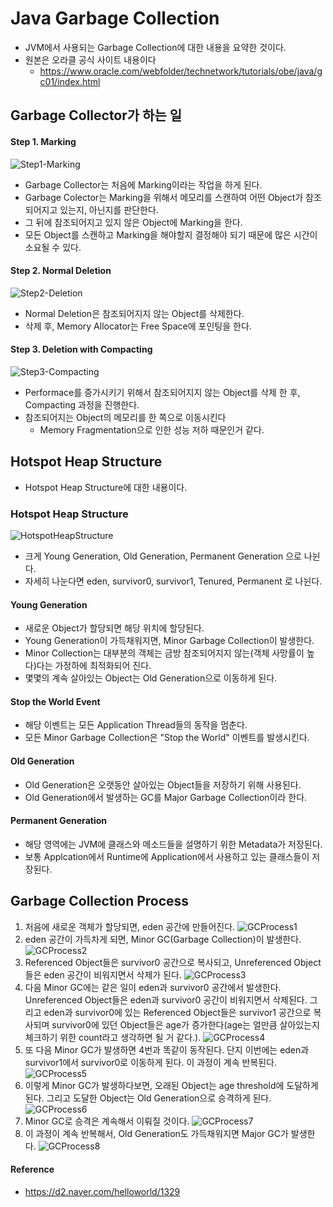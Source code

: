 # Java Garbage Collection
* JVM에서 사용되는 Garbage Collection에 대한 내용을 요약한 것이다.
* 원본은 오라클 공식 사이트 내용이다
    * https://www.oracle.com/webfolder/technetwork/tutorials/obe/java/gc01/index.html

## Garbage Collector가 하는 일
#### Step 1. Marking
![Step1-Marking](../img/GC-Step1-Marking.png)
* Garbage Collector는 처음에 Marking이라는 작업을 하게 된다.
* Garbage Colector는 Marking을 위해서 메모리를 스캔하여 어떤 Object가 참조되어지고 있는지, 아닌지를 판단한다.
* 그 뒤에 참조되어지고 있지 않은 Object에 Marking을 한다.
* 모든 Object를 스캔하고 Marking을 해야할지 결정해야 되기 때문에 많은 시간이 소요될 수 있다.

#### Step 2. Normal Deletion
![Step2-Deletion](../img/GC-Step2-Deletion.png)
* Normal Deletion은 참조되어지지 않는 Object를 삭제한다.
* 삭제 후, Memory Allocator는 Free Space에 포인팅을 한다.

#### Step 3. Deletion with Compacting
![Step3-Compacting](../img/GC-Step3-Compacting.png)
* Performace를 증가시키기 위해서 참조되어지지 않는 Object를 삭제 한 후, Compacting 과정을 진행한다.
* 참조되어지는 Object의 메모리를 한 쪽으로 이동시킨다
    * Memory Fragmentation으로 인한 성능 저하 때문인거 같다.


## Hotspot Heap Structure
* Hotspot Heap Structure에 대한 내용이다.

### Hotspot Heap Structure
![HotspotHeapStructure](../img/HotspotHeap.png)
* 크게 Young Generation, Old Generation, Permanent Generation 으로 나뉜다.
* 자세히 나눈다면 eden, survivor0, survivor1, Tenured, Permanent 로 나뉜다. 

#### Young Generation
* 새로운 Object가 할당되면 해당 위치에 할당된다.
* Young Generation이 가득채워지면, Minor Garbage Collection이 발생한다.
* Minor Collection는 대부분의 객체는 금방 참조되어지지 않는(객체 사망률이 높다)다는 가정하에 최적화되어 진다.
* 몇몇의 계속 살아있는 Object는 Old Generation으로 이동하게 된다.

#### Stop the World Event
* 해당 이벤트는 모든 Application Thread들의 동작을 멈춘다.
* 모든 Minor Garbage Collection은 "Stop the World" 이벤트를 발생시킨다.

#### Old Generation
* Old Generation은 오랫동안 살아있는 Object들을 저장하기 위해 사용된다.
* Old Generation에서 발생하는 GC를 Major Garbage Collection이라 한다.

#### Permanent Generation
* 해당 영역에는 JVM에 클래스와 메소드들을 설명하기 위한 Metadata가 저장된다.
* 보통 Applcation에서 Runtime에 Application에서 사용하고 있는 클래스들이 저장된다.


## Garbage Collection Process
1. 처음에 새로운 객체가 할당되면, eden 공간에 만들어진다.
![GCProcess1](../img/GCP1.png)
2. eden 공간이 가득차게 되면, Minor GC(Garbage Collection)이 발생한다.
![GCProcess2](../img/GCP2.png)
3. Referenced Object들은 survivor0 공간으로 복사되고, Unreferenced Object들은 
eden 공간이 비워지면서 삭제가 된다.
![GCProcess3](../img/GCP3.png)
4. 다음 Minor GC에는 같은 일이 eden과 survivor0 공간에서 발생한다. Unreferenced Object들은 eden과 survivor0 공간이 비워지면서 삭제된다.
그리고 eden과 survivor0에 있는 Referenced Object들은 survivor1 공간으로 복사되며 survivor0에 있던 Object들은 age가 증가한다(age는 얼만큼 살아있는지 체크하기 위한 count라고 생각하면 될 거 같다.).
![GCProcess4](../img/GCP4.png)
5. 또 다음 Minor GC가 발생하면 4번과 똑같이 동작된다. 단지 이번에는 eden과 survivor1에서 survivor0로 이동하게 된다. 이 과정이 계속 반복된다.
![GCProcess5](../img/GCP5.png)
6. 이렇게 Minor GC가 발생하다보면, 오래된 Object는 age threshold에 도달하게 된다. 그리고 도달한 Object는 Old Generation으로 승격하게 된다.
![GCProcess6](../img/GCP6.png)
7. Minor GC로 승격은 계속해서 이뤄질 것이다.
![GCProcess7](../img/GCP7.png)
8. 이 과정이 계속 반복해서, Old Generation도 가득채워지면 Major GC가 발생한다.
![GCProcess8](../img/GCP8.png)



#### Reference
* https://d2.naver.com/helloworld/1329


